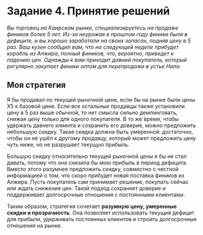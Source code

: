 # Задание 4. Принятие решений

 _Вы торговец на Каирском рынке, специализируетесь на продаже фиников более 5 лет. Из-за неурожая в прошлом году финики были в дефиците, и вы хорошо заработали на своих запасах, подняв цену в 5 раз. Ваш кузен сообщил вам, что на следующей неделе прибудет корабль из Алжира, полный фиников, что, вероятно, приведет к падению цен. Однажды к вам приходит давний покупатель, который регулярно закупает финики оптом для перепродажи в устье Нила._

## Моя стратегия

Я бы продавал по текущей рыночной цене, если бы на рынке были цены X5 к базовой цене. Если все остальные продавцы также установили цену в 5 раз выше обычной, то нет смысла сильно демпинговать, снижая цену только для одного покупателя. В то же время, чтобы удержать давнего клиента и сохранить его доверие, можно предложить небольшую скидку. Такая скидка должна быть умеренной: достаточно, чтобы он не ушёл к другому продавцу, который может предложить цену чуть ниже, но не разрушает текущую прибыль.

Большую скидку относительно текущей рыночной цены я бы не стал давать, потому что она снизила бы мою прибыль в период дефицита. Вместо этого разумнее предложить скидку, совместно с честной информацией о том, что скоро прибудет новая поставка фиников из Алжира. Пусть покупатель сам принимает решение, покупать сейчас или ждать снижения цен. Такой подход сохраняет доверие и поддерживает долгосрочные отношения с постоянными клиентами.


Таким образом, стратегия сочетает **разумную цену, умеренные скидки и прозрачность**. Она позволяет использовать текущий дефицит для прибыли, удерживать постоянных клиентов и строить долгосрочные отношения на рынке.